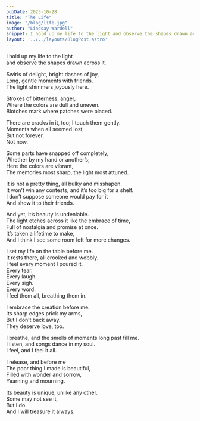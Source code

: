 ```yaml
---
pubDate: 2023-10-28
title: "The Life"
image: "/blog/life.jpg"
author: "Lindsay Wardell"
snippet: I hold up my life to the light and observe the shapes drawn across it.
layout: '../../layouts/BlogPost.astro'
---
```

I hold up my life to the light<br />
and observe the shapes drawn across it.

Swirls of delight, bright dashes of joy,<br />
Long, gentle moments with friends.<br />
The light shimmers joyously here.

Strokes of bitterness, anger,<br />
Where the colors are dull and uneven.<br />
Blotches mark where patches were placed.

There are cracks in it, too; I touch them gently.<br />
Moments when all seemed lost,<br />
But not forever.<br />
Not now.

Some parts have snapped off completely,<br />
Whether by my hand or another’s;<br />
Here the colors are vibrant,<br />
The memories most sharp, the light most attuned.

It is not a pretty thing, all bulky and misshapen.<br />
It won’t win any contests, and it’s too big for a shelf.<br />
I don’t suppose someone would pay for it<br />
And show it to their friends.

And yet, it’s beauty is undeniable.<br />
The light etches across it like the embrace of time,<br />
Full of nostalgia and promise at once.<br />
It’s taken a lifetime to make,<br />
And I think I see some room left for more changes.

I set my life on the table before me.<br />
It rests there, all crooked and wobbly.<br />
I feel every moment I poured it.<br />
Every tear.<br />
Every laugh.<br />
Every sigh.<br />
Every word.<br />
I feel them all, breathing them in.

I embrace the creation before me.<br />
Its sharp edges prick my arms,<br />
But I don’t back away.<br />
They deserve love, too.

I breathe, and the smells of moments long past fill me.<br />
I listen, and songs dance in my soul.<br />
I feel, and I feel it all.

I release, and before me <br />
The poor thing I made is beautiful, <br />
Filled with wonder and sorrow,<br />
Yearning and mourning.

Its beauty is unique, unlike any other.<br />
Some may not see it,<br />
But I do.<br />
And I will treasure it always.